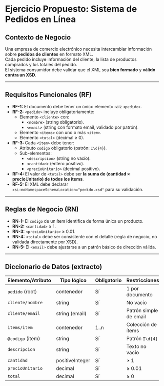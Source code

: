 # Ejercicio Propuesto: Sistema de Pedidos en Línea

## Contexto de Negocio
Una empresa de comercio electrónico necesita intercambiar información sobre **pedidos de clientes** en formato XML.  
Cada pedido incluye información del cliente, la lista de productos comprados y los totales del pedido.  
El sistema consumidor debe validar que el XML sea **bien formado** y **válido contra un XSD**.

---

## Requisitos Funcionales (RF)
- **RF-1:** El documento debe tener un único elemento raíz `<pedido>`.  
- **RF-2:** `<pedido>` incluye obligatoriamente:
  - Elemento `<cliente>` con:
    - `<nombre>` (string obligatorio).  
    - `<email>` (string con formato email, validado por patrón).  
  - Elemento `<items>` con uno o más `<item>`.  
  - Elemento `<total>` (decimal ≥ 0).  
- **RF-3:** Cada `<item>` debe tener:
  - Atributo `codigo` obligatorio (patrón: `I\d{4}`).  
  - Sub-elementos:
    - `<descripcion>` (string no vacío).  
    - `<cantidad>` (entero positivo).  
    - `<precioUnitario>` (decimal positivo).  
- **RF-4:** El valor de `<total>` debe ser **la suma de (cantidad × precioUnitario) de todos los ítems**.  
- **RF-5:** El XML debe declarar `xsi:noNamespaceSchemaLocation="pedido.xsd"` para su validación.

---

## Reglas de Negocio (RN)
- **RN-1:** El `codigo` de un ítem identifica de forma única un producto.  
- **RN-2:** `<cantidad>` ≥ 1.  
- **RN-3:** `<precioUnitario>` ≥ 0.01.  
- **RN-4:** `<total>` debe ser consistente con el detalle (regla de negocio, no validada directamente por XSD).  
- **RN-5:** El `<email>` debe ajustarse a un patrón básico de dirección válida.  

---

## Diccionario de Datos (extracto)

| Elemento/Atributo   | Tipo lógico         | Obligatorio | Restricciones                  |
|---------------------|--------------------|-------------|--------------------------------|
| `pedido` (root)     | contenedor         | Sí          | 1 por documento                |
| `cliente/nombre`    | string             | Sí          | No vacío                       |
| `cliente/email`     | string (email)     | Sí          | Patrón simple de email         |
| `items/item`        | contenedor         | 1..n        | Colección de ítems             |
| `@codigo` (item)    | string             | Sí          | Patrón `I\d{4}`               |
| `descripcion`       | string             | Sí          | Texto no vacío                 |
| `cantidad`          | positiveInteger    | Sí          | ≥ 1                            |
| `precioUnitario`    | decimal            | Sí          | ≥ 0.01                         |
| `total`             | decimal            | Sí          | ≥ 0                            |

